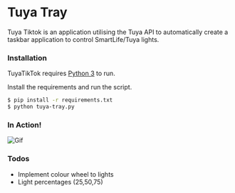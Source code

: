 # Tuya Tray

Tuya Tiktok is an application utilising the Tuya API to automatically create a taskbar application to control SmartLife/Tuya lights.


### Installation

TuyaTikTok requires [Python 3](https://www.python.org/downloads/) to run.

Install the requirements and run the script.

```sh
$ pip install -r requirements.txt
$ python tuya-tray.py
```
### In Action!

![Gif](https://i.imgur.com/jM0mK28.gif)





### Todos

 - Implement colour wheel to lights
 - Light percentages (25,50,75)
